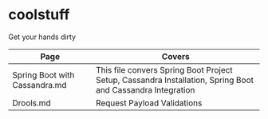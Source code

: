 # coolstuff
Get your hands dirty


Page | Covers
--------------------------------------- | ----------------------------------------------------------------------------------------------------------
Spring Boot with Cassandra.md           | This file convers Spring Boot Project Setup, Cassandra Installation, Spring Boot and Cassandra Integration
Drools.md                               | Request Payload Validations
